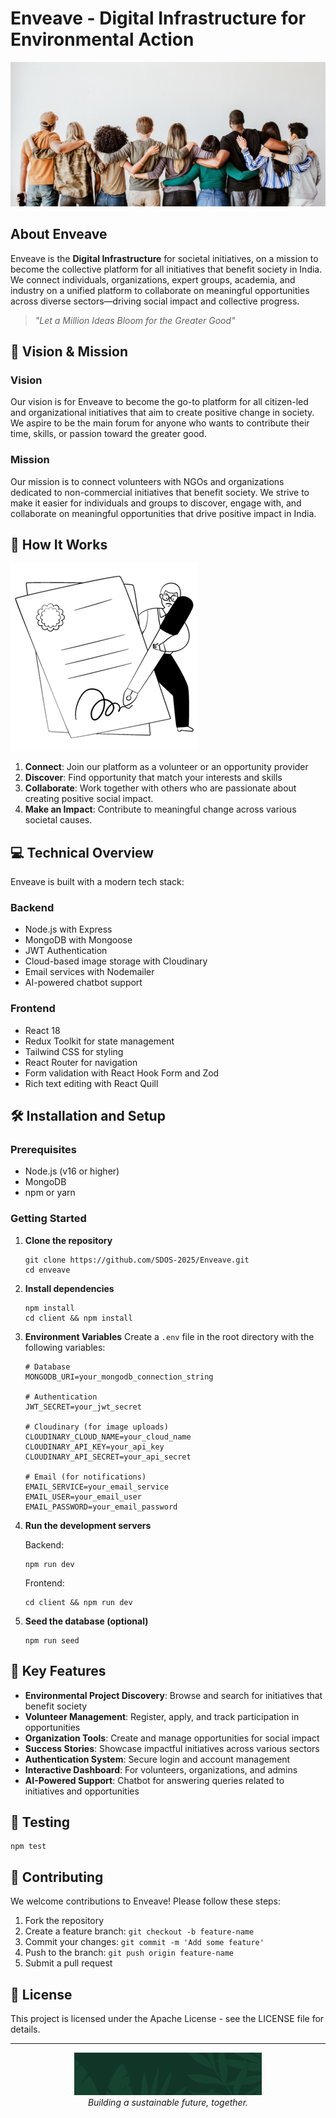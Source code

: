# Enveave - Digital Infrastructure for Environmental Action

![Hero Banner](./client/public/home-hero-section.png)

## About Enveave

Enveave is the **Digital Infrastructure** for societal initiatives, on a mission to become the collective platform for all initiatives that benefit society in India. We connect individuals, organizations, expert groups, academia, and industry on a unified platform to collaborate on meaningful opportunities across diverse sectors—driving social impact and collective progress.

> *"Let a Million Ideas Bloom for the Greater Good"*

## 🌿 Vision & Mission

### Vision
Our vision is for Enveave to become the go-to platform for all citizen-led and organizational initiatives that aim to create positive change in society. We aspire to be the main forum for anyone who wants to contribute their time, skills, or passion toward the greater good.

### Mission
Our mission is to connect volunteers with NGOs and organizations dedicated to non-commercial initiatives that benefit society. We strive to make it easier for individuals and groups to discover, engage with, and collaborate on meaningful opportunities that drive positive impact in India.

## 🚀 How It Works

![How It Works](./client/public/how-it-works-img-1.png)

1. **Connect**: Join our platform as a volunteer or an opportunity provider
2. **Discover**: Find opportunity that match your interests and skills
3. **Collaborate**: Work together with others who are passionate about creating positive social impact.
4. **Make an Impact**: Contribute to meaningful change across various societal causes.

## 💻 Technical Overview

Enveave is built with a modern tech stack:

### Backend
- Node.js with Express
- MongoDB with Mongoose
- JWT Authentication
- Cloud-based image storage with Cloudinary
- Email services with Nodemailer
- AI-powered chatbot support

### Frontend
- React 18
- Redux Toolkit for state management
- Tailwind CSS for styling
- React Router for navigation
- Form validation with React Hook Form and Zod
- Rich text editing with React Quill

## 🛠️ Installation and Setup

### Prerequisites
- Node.js (v16 or higher)
- MongoDB
- npm or yarn

### Getting Started

1. **Clone the repository**
   ```
   git clone https://github.com/SDOS-2025/Enveave.git
   cd enveave
   ```

2. **Install dependencies**
   ```
   npm install
   cd client && npm install
   ```

3. **Environment Variables**
   Create a `.env` file in the root directory with the following variables:
   ```
   # Database
   MONGODB_URI=your_mongodb_connection_string
   
   # Authentication
   JWT_SECRET=your_jwt_secret
   
   # Cloudinary (for image uploads)
   CLOUDINARY_CLOUD_NAME=your_cloud_name
   CLOUDINARY_API_KEY=your_api_key
   CLOUDINARY_API_SECRET=your_api_secret
   
   # Email (for notifications)
   EMAIL_SERVICE=your_email_service
   EMAIL_USER=your_email_user
   EMAIL_PASSWORD=your_email_password
   ```

4. **Run the development servers**

   Backend:
   ```
   npm run dev
   ```
   
   Frontend:
   ```
   cd client && npm run dev
   ```

5. **Seed the database (optional)**
   ```
   npm run seed
   ```

## 📱 Key Features

- **Environmental Project Discovery**:  Browse and search for initiatives that benefit society
- **Volunteer Management**:  Register, apply, and track participation in opportunities
- **Organization Tools**: Create and manage opportunities for social impact
- **Success Stories**: Showcase impactful initiatives across various sectors
- **Authentication System**: Secure login and account management
- **Interactive Dashboard**: For volunteers, organizations, and admins
- **AI-Powered Support**: Chatbot for answering queries related to initiatives and opportunities

## 🧪 Testing

```
npm test
```

## 🤝 Contributing

We welcome contributions to Enveave! Please follow these steps:

1. Fork the repository
2. Create a feature branch: `git checkout -b feature-name`
3. Commit your changes: `git commit -m 'Add some feature'`
4. Push to the branch: `git push origin feature-name`
5. Submit a pull request

## 📄 License

This project is licensed under the Apache License - see the LICENSE file for details.

---

<p align="center">
  <img src="./client/public/footer-background.png" alt="Enveave Footer" width="300">
  <br>
  <em>Building a sustainable future, together.</em>
</p>